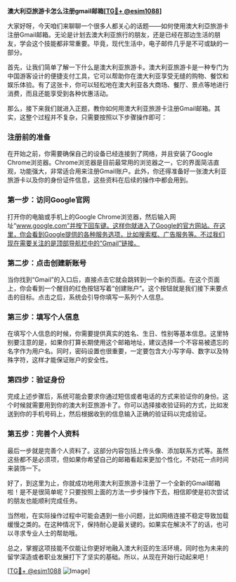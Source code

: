 **澳大利亞旅游卡怎么注册gmail邮箱[[TG💪+ @esim1088](https://t.me/s/esim1088)]**

大家好呀，今天咱们来聊聊一个很多人都关心的话题——如何使用澳大利亞旅游卡注册Gmail邮箱。无论是计划去澳大利亚旅行的朋友，还是已经在那边生活的朋友，学会这个技能都非常重要。毕竟，现代生活中，电子邮件几乎是不可或缺的一部分。

首先，让我们简单了解一下什么是澳大利亚旅游卡。澳大利亚旅游卡是一种专门为中国游客设计的便捷支付工具，它可以帮助你在澳大利亚享受无缝的购物、餐饮和娱乐体验。有了这张卡，你可以轻松地在澳大利亚各大商场、餐厅、景点等地进行消费，而且还能享受到各种优惠活动。

那么，接下来我们就进入正题，教你如何用澳大利亚旅游卡注册Gmail邮箱。其实，这整个过程并不复杂，只需要按照以下步骤操作即可：

### 注册前的准备

在开始之前，你需要确保自己的设备已经连接到了网络，并且安装了Google Chrome浏览器。Chrome浏览器是目前最常用的浏览器之一，它的界面简洁直观，功能强大，非常适合用来注册Gmail账户。此外，你还得准备好一张澳大利亚旅游卡以及你的身份证件信息，这些资料在后续的操作中都会用到。

### 第一步：访问Google官网

打开你的电脑或手机上的Google Chrome浏览器，然后输入网址“www.google.com”并按下回车键。这样你就进入了Google的官方网站。在这里，你会看到Google提供的各种服务选项，比如搜索框、广告服务等。不过我们现在需要关注的是顶部导航栏中的“Gmail”链接。

### 第二步：点击创建新账号

当你找到“Gmail”的入口后，直接点击它就会跳转到一个新的页面。在这个页面上，你会看到一个醒目的红色按钮写着“创建账户”。这个按钮就是我们接下来要点击的目标。点击之后，系统会引导你填写一系列个人信息。

### 第三步：填写个人信息

在填写个人信息的时候，你需要提供真实的姓名、生日、性别等基本信息。这里特别要注意的是，如果你打算长期使用这个邮箱地址，建议选择一个不容易被遗忘的名字作为用户名。同时，密码设置也很重要，一定要包含大小写字母、数字以及特殊字符，这样才能保证账户的安全性。

### 第四步：验证身份

完成上述步骤后，系统可能会要求你通过短信或者电话的方式来验证你的身份。这个时候就需要用到你的澳大利亚旅游卡了。你可以选择接收验证码的方式，比如发送到你的手机号码上，然后根据收到的信息输入正确的验证码以完成验证。

### 第五步：完善个人资料

最后一步就是完善个人资料了。这部分内容包括上传头像、添加联系方式等。虽然这些都不是必须项，但如果你希望自己的邮箱看起来更加个性化，不妨花一点时间来装饰一下。

好了，到这里为止，你就成功地用澳大利亚旅游卡注册了一个全新的Gmail邮箱啦！是不是很简单呢？只要按照上面的方法一步步操作下去，相信即使是初次尝试的朋友也能顺利完成任务。

当然啦，在实际操作过程中可能会遇到一些小问题，比如网络连接不稳定导致加载缓慢之类的。在这种情况下，保持耐心是最关键的。如果实在解决不了的话，也可以寻求专业人士的帮助哦。

总之，掌握这项技能不仅能让你更好地融入澳大利亚的生活环境，同时也为未来的留学深造或者职业发展打下了坚实的基础。所以，从现在开始行动起来吧！

[[TG💪+ @esim1088](https://t.me/s/esim1088) ![Image](https://i.postimg.cc/4NQfJmqS/Snipaste-2025-05-13-00-14-12.png)]